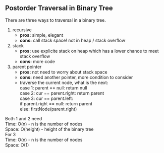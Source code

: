 ## Postorder Traversal in Binary Tree
There are three ways to traversal in a binary tree.<br>
1. recursive<br>
    - **pros:** simple, elegant
    - **cons:** call stack space! not in heap / stack overflow
2. stack<br>
    - **pros:** use explicite stack on heap which has a lower chance to meet stack overflow
    - **cons:** more code
3. parent pointer<br>
    - **pros:** not need to worry about stack space
    - **cons:** need another pointer, more condition to consider
    - traverse the current node, what is the next:<br>
    case 1: parent == null: return null<br>
    case 2: cur == parent.right: return parent<br>
    case 3: cur == parent.left:<br>
        if parent.right == null: return parent<br>
        else: firstNode(parent.right)
        
Both 1 and 2 need<br>
Time: O(n) - n is the number of nodes<br>
Space: O(height) - height of the binary tree<br>
For 3<br>
Time: O(n) - n is the number of nodes<br>
Space: O(1)